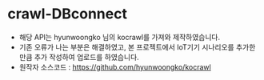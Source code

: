 # crawl-DBconnect
- 해당 API는 hyunwoongko 님의 kocrawl를 가져와 제작하였습니다.
- 기존 오류가 나는 부분은 해결하였고, 본 프로젝트에서 IoT기기 시나리오를 추가한 만큼 추가 작성하여 업로드를 하였습니다.
- 원작자 소스코드 : https://github.com/hyunwoongko/kocrawl
